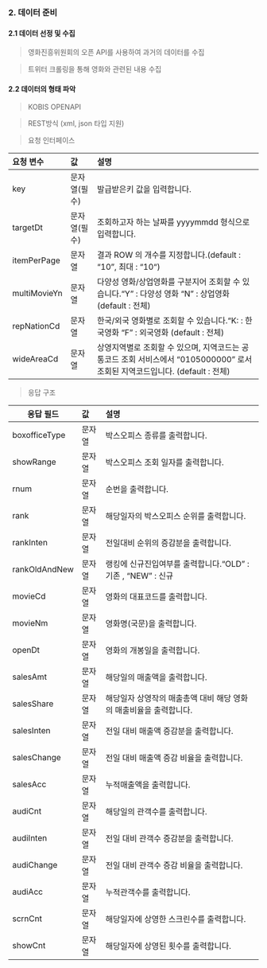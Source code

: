 
### 2. 데이터 준비



#### 2.1 데이터 선정 및 수집

> 영화진흥위원회의 오픈 API를 사용하여 과거의 데이터를 수집

> 트위터 크롤링을 통해 영화와 관련된 내용 수집



#### 2.2 데이터의 형태 파악

> KOBIS OPENAPI

> REST방식 (xml, json 타입 지원)

> 요청 인터페이스

요청 변수|값|설명
:---|:---|:---
key|문자열(필수)|발급받은키 값을 입력합니다.
targetDt|문자열(필수)|조회하고자 하는 날짜를 yyyymmdd 형식으로 입력합니다.
itemPerPage|문자열|결과 ROW 의 개수를 지정합니다.(default : “10”, 최대 : “10“)
multiMovieYn|문자열|다양성 영화/상업영화를 구분지어 조회할 수 있습니다.“Y” : 다양성 영화 “N” : 상업영화 (default : 전체)
repNationCd|문자열|한국/외국 영화별로 조회할 수 있습니다.“K: : 한국영화 “F” : 외국영화 (default : 전체)
wideAreaCd|문자열|상영지역별로 조회할 수 있으며, 지역코드는 공통코드 조회 서비스에서 “0105000000” 로서 조회된 지역코드입니다. (default : 전체)

> 응답 구조

|응답 필드|값|설명|
|---|:---|:---|
|boxofficeType|문자열|박스오피스 종류를 출력합니다.|
|showRange|문자열|박스오피스 조회 일자를 출력합니다.|
|rnum|문자열|순번을 출력합니다.|
|rank|문자열|해당일자의 박스오피스 순위를 출력합니다.|
|rankInten|문자열|전일대비 순위의 증감분을 출력합니다.|
|rankOldAndNew|문자열|랭킹에 신규진입여부를 출력합니다.“OLD” : 기존 , “NEW” : 신규|
|movieCd|문자열|영화의 대표코드를 출력합니다.|
|movieNm|문자열|영화명(국문)을 출력합니다.|
|openDt|문자열|영화의 개봉일을 출력합니다.|
|salesAmt|문자열|해당일의 매출액을 출력합니다.|
|salesShare|문자열|해당일자 상영작의 매출총액 대비 해당 영화의 매출비율을 출력합니다.|
|salesInten|문자열|전일 대비 매출액 증감분을 출력합니다.|
|salesChange|문자열|전일 대비 매출액 증감 비율을 출력합니다.|
|salesAcc|문자열|누적매출액을 출력합니다.|
|audiCnt|문자열|해당일의 관객수를 출력합니다.|
|audiInten|문자열|전일 대비 관객수 증감분을 출력합니다.|
|audiChange|문자열|전일 대비 관객수 증감 비율을 출력합니다.|
|audiAcc|문자열|누적관객수를 출력합니다.|
|scrnCnt|문자열|해당일자에 상영한 스크린수를 출력합니다.|
|showCnt|문자열|해당일자에 상영된 횟수를 출력합니다.|

```python

```
